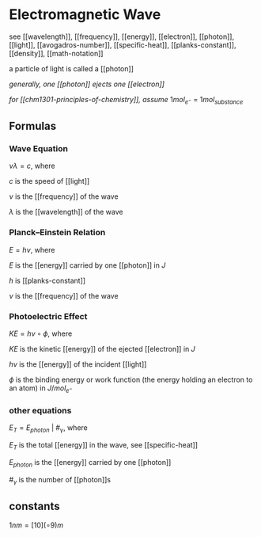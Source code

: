 # Electromagnetic Wave

see [[wavelength]], [[frequency]], [[energy]], [[electron]], [[photon]], [[light]], [[avogadros-number]], [[specific-heat]], [[planks-constant]], [[density]], [[math-notation]]

a particle of light is called a [[photon]]

_generally, one [[photon]] ejects one [[electron]]_

_for [[chm1301-principles-of-chemistry]], assume_ $1mol_{e^-}$ = $1mol_{substance}$

## Formulas

### Wave Equation

$\nu \lambda = c$, where

$c$ is the speed of [[light]]

$\nu$ is the [[frequency]] of the wave

$\lambda$ is the [[wavelength]] of the wave

### Planck–Einstein Relation

$E = h \nu$, where

$E$ is the [[energy]] carried by one [[photon]] in $J$

$h$ is [[planks-constant]]

$\nu$ is the [[frequency]] of the wave

### Photoelectric Effect

$KE = h \nu \circ \phi$, where

$KE$ is the kinetic [[energy]] of the ejected [[electron]] in $J$

$h \nu$ is the [[energy]] of the incident [[light]]

$\phi$ is the binding energy or work function (the energy holding an electron to an atom) in $J/mol_{e^-}$

### other equations

$E_T = E_{photon}\ |\ \#_\gamma$, where

$E_T$ is the total [[energy]] in the wave, see [[specific-heat]]

$E_{photon}$ is the [[energy]] carried by one [[photon]]

$\#_\gamma$ is the number of [[photon]]s

## constants

$1nm = [10](\circ 9)m$
